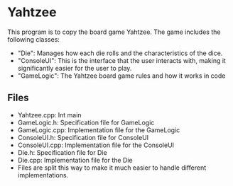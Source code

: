 # Yahtzee
This program is to copy the board game Yahtzee. 
The game includes the following classes:
- "Die": Manages how each die rolls and the characteristics of the dice.
- "ConsoleUI": This is the interface that the user interacts with, making it significantly easier for the user to play.
- "GameLogic": The Yahtzee board game rules and how it works in code

## Files
- Yahtzee.cpp: Int main
- GameLogic.h: Specification file for GameLogic
- GameLogic.cpp: Implementation file for the GameLogic
- ConsoleUI.h: Specification file for ConsoleUI
- ConsoleUI.cpp: Implementation file for the ConsoleUI
- Die.h: Specification file for Die
- Die.cpp: Implementation file for the Die
- Files are split this way to make it much easier to handle different implementations.
